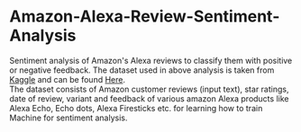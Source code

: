# Amazon-Alexa-Review-Sentiment-Analysis
Sentiment analysis of  Amazon's Alexa reviews to classify them with positive or negative feedback.
The dataset used in above analysis is taken from [Kaggle](https://www.kaggle.com) and can be found [Here](https://www.kaggle.com/sid321axn/amazon-alexa-reviews).
<br>
The dataset consists of Amazon customer reviews (input text), star ratings, date of review, variant and feedback of various amazon Alexa products like Alexa Echo, Echo dots, Alexa Firesticks etc. for learning how to train Machine for sentiment analysis.

